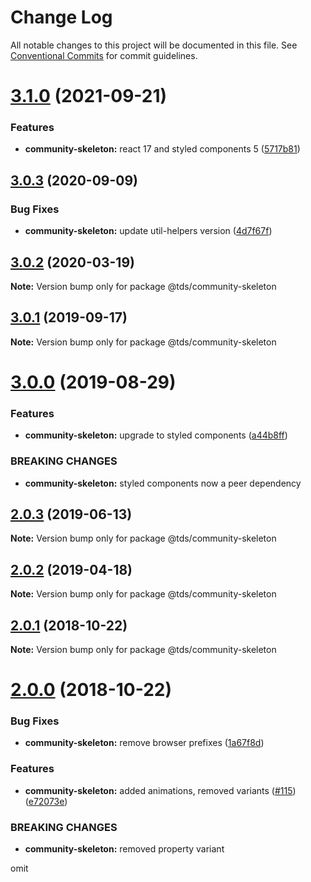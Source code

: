 # Change Log

All notable changes to this project will be documented in this file.
See [Conventional Commits](https://conventionalcommits.org) for commit guidelines.

# [3.1.0](https://github.com/telus/tds-community/compare/@tds/community-skeleton@3.0.3...@tds/community-skeleton@3.1.0) (2021-09-21)


### Features

* **community-skeleton:** react 17 and styled components 5 ([5717b81](https://github.com/telus/tds-community/commit/5717b81e4e5e2673755efe548f2ffe0a1629d826))





## [3.0.3](https://github.com/telus/tds-community/compare/@tds/community-skeleton@3.0.2...@tds/community-skeleton@3.0.3) (2020-09-09)


### Bug Fixes

* **community-skeleton:** update util-helpers version ([4d7f67f](https://github.com/telus/tds-community/commit/4d7f67ff65561b0972bd53259c450e8198611697))





## [3.0.2](https://github.com/telus/tds-community/compare/@tds/community-skeleton@3.0.1...@tds/community-skeleton@3.0.2) (2020-03-19)

**Note:** Version bump only for package @tds/community-skeleton





## [3.0.1](https://github.com/telus/tds-community/compare/@tds/community-skeleton@3.0.0...@tds/community-skeleton@3.0.1) (2019-09-17)

**Note:** Version bump only for package @tds/community-skeleton





# [3.0.0](https://github.com/telus/tds-community/compare/@tds/community-skeleton@2.0.3...@tds/community-skeleton@3.0.0) (2019-08-29)


### Features

* **community-skeleton:** upgrade to styled components ([a44b8ff](https://github.com/telus/tds-community/commit/a44b8ff))


### BREAKING CHANGES

* **community-skeleton:** styled components now a peer dependency





## [2.0.3](https://github.com/telus/tds-community/compare/@tds/community-skeleton@2.0.2...@tds/community-skeleton@2.0.3) (2019-06-13)

**Note:** Version bump only for package @tds/community-skeleton





## [2.0.2](https://github.com/telus/tds-community/compare/@tds/community-skeleton@2.0.1...@tds/community-skeleton@2.0.2) (2019-04-18)

**Note:** Version bump only for package @tds/community-skeleton





<a name="2.0.1"></a>
## [2.0.1](https://github.com/telus/tds-community/compare/@tds/community-skeleton@2.0.0...@tds/community-skeleton@2.0.1) (2018-10-22)




**Note:** Version bump only for package @tds/community-skeleton

<a name="2.0.0"></a>
# [2.0.0](https://github.com/telus/tds-community/compare/@tds/community-skeleton@1.0.0...@tds/community-skeleton@2.0.0) (2018-10-22)


### Bug Fixes

* **community-skeleton:** remove browser prefixes ([1a67f8d](https://github.com/telus/tds-community/commit/1a67f8d))


### Features

* **community-skeleton:** added animations, removed variants ([#115](https://github.com/telus/tds-community/issues/115)) ([e72073e](https://github.com/telus/tds-community/commit/e72073e))


### BREAKING CHANGES

* **community-skeleton:** removed property variant

omit
